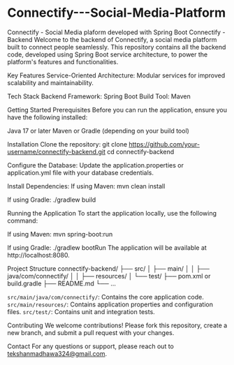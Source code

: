 # Connectify---Social-Media-Platform
Connectify - Social Media plaform developed with Spring Boot
Connectify - Backend
Welcome to the backend of Connectify, a social media platform built to connect people seamlessly. This repository contains all the backend code, developed using Spring Boot service architecture, to power the platform's features and functionalities.

Key Features
Service-Oriented Architecture: Modular services for improved scalability and maintainability.

Tech Stack
Backend Framework: Spring Boot
Build Tool: Maven

Getting Started
Prerequisites
Before you can run the application, ensure you have the following installed:

Java 17 or later
Maven or Gradle (depending on your build tool)

Installation
Clone the repository:
git clone https://github.com/your-username/connectify-backend.git
cd connectify-backend

Configure the Database:
Update the application.properties or application.yml file with your database credentials.

Install Dependencies:
If using Maven:
mvn clean install

If using Gradle:
./gradlew build

Running the Application
To start the application locally, use the following command:

If using Maven:
mvn spring-boot:run

If using Gradle:
./gradlew bootRun
The application will be available at http://localhost:8080.

Project Structure
connectify-backend/
├── src/
│   ├── main/
│   │   ├── java/com/connectify/
│   │   ├── resources/
│   └── test/
├── pom.xml or build.gradle
├── README.md
└── ...

`src/main/java/com/connectify/`: Contains the core application code.
`src/main/resources/`: Contains application properties and configuration files.
`src/test/`: Contains unit and integration tests.

Contributing
We welcome contributions! Please fork this repository, create a new branch, and submit a pull request with your changes.

Contact
For any questions or support, please reach out to tekshanmadhawa324@gmail.com.


